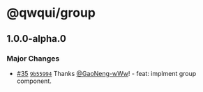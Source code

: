 # @qwqui/group

## 1.0.0-alpha.0

### Major Changes

- [#35](https://github.com/TeamVastsea/QwQUI/pull/35) [`9b55994`](https://github.com/TeamVastsea/QwQUI/commit/9b55994cb9a406a6ecf804500b80c874bfc71dea) Thanks [@GaoNeng-wWw](https://github.com/GaoNeng-wWw)! - feat: implment group component.
